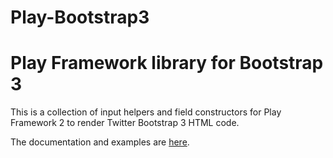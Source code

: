 Play-Bootstrap3
=================================

# Play Framework library for Bootstrap 3

This is a collection of input helpers and field constructors for Play Framework 2 to render Twitter Bootstrap 3 HTML code.

The documentation and examples are [here](http://play-bootstrap3.herokuapp.com/).

